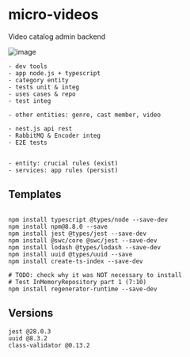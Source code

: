 # micro-videos
Video catalog admin backend

![image](https://user-images.githubusercontent.com/86032/169137869-414c9e67-19a6-4458-a453-76c7d8273562.png)


```
- dev tools
- app node.js + typescript
- category entity
- tests unit & integ
- uses cases & repo
- test integ

- other entities: genre, cast member, video

- nest.js api rest
- RabbitMQ & Encoder integ
- E2E tests

```

```

- entity: crucial rules (exist)
- services: app rules (persist)

```

## Templates


```

npm install typescript @types/node --save-dev
npm install npm@8.8.0 --save
npm install jest @types/jest --save-dev
npm install @swc/core @swc/jest --save-dev
npm install lodash @types/lodash --save-dev
npm install uuid @types/uuid --save
npm install create-ts-index --save-dev

# TODO: check why it was NOT necessary to install
# Test InMemoryRepository part 1 (7:10)
npm install regenerator-runtime --save-dev

```

## Versions

```
jest @28.0.3
uuid @8.3.2
class-validator @0.13.2

```
